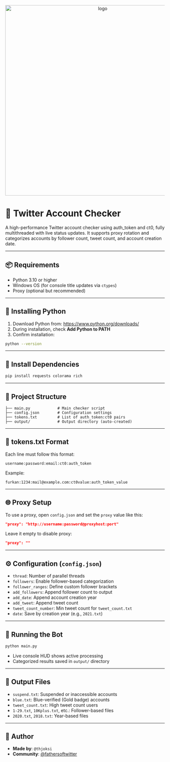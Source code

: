 <p align="center">
  <img src="https://raw.githubusercontent.com/yourusername/yourrepo/main/gorsel.png" alt="logo" width="600"/>
</p>

# 🧪 Twitter Account Checker

A high-performance Twitter account checker using auth_token and ct0, fully multithreaded with live status updates. It supports proxy rotation and categorizes accounts by follower count, tweet count, and account creation date.

---

## 📦 Requirements

- Python 3.10 or higher
- Windows OS (for console title updates via `ctypes`)
- Proxy (optional but recommended)

---

## 🐍 Installing Python

1. Download Python from: https://www.python.org/downloads/
2. During installation, check **Add Python to PATH**
3. Confirm installation:
```bash
python --version
```

---

## 🔧 Install Dependencies

```bash
pip install requests colorama rich
```

---

## 📁 Project Structure

```
├── main.py            # Main checker script
├── config.json        # Configuration settings
├── tokens.txt         # List of auth_token:ct0 pairs
├── output/            # Output directory (auto-created)
```

---

## 🧪 tokens.txt Format

Each line must follow this format:

```
username:password:email:ct0:auth_token
```

Example:
```
furkan:1234:mail@example.com:ct0value:auth_token_value
```

---

## 🌐 Proxy Setup

To use a proxy, open `config.json` and set the `proxy` value like this:

```json
"proxy": "http://username:password@proxyhost:port"
```

Leave it empty to disable proxy:
```json
"proxy": ""
```

---

## ⚙️ Configuration (`config.json`)

- `thread`: Number of parallel threads
- `followers`: Enable follower-based categorization
- `follower_ranges`: Define custom follower brackets
- `add_followers`: Append follower count to output
- `add_date`: Append account creation year
- `add_tweet`: Append tweet count
- `tweet_count_number`: Min tweet count for `tweet_count.txt`
- `date`: Save by creation year (e.g., `2021.txt`)

---

## 🚀 Running the Bot

```bash
python main.py
```

- Live console HUD shows active processing
- Categorized results saved in `output/` directory

---

## 📂 Output Files

- `suspend.txt`: Suspended or inaccessible accounts
- `blue.txt`: Blue-verified (Gold badge) accounts
- `tweet_count.txt`: High tweet count users
- `1-29.txt`, `10Kplus.txt`, etc.: Follower-based files
- `2020.txt`, `2018.txt`: Year-based files

---

## 👤 Author

- **Made by**: `@thjoksi`
- **Community**: [@fathersoftwitter](https://t.me/fathersoftwitter)
